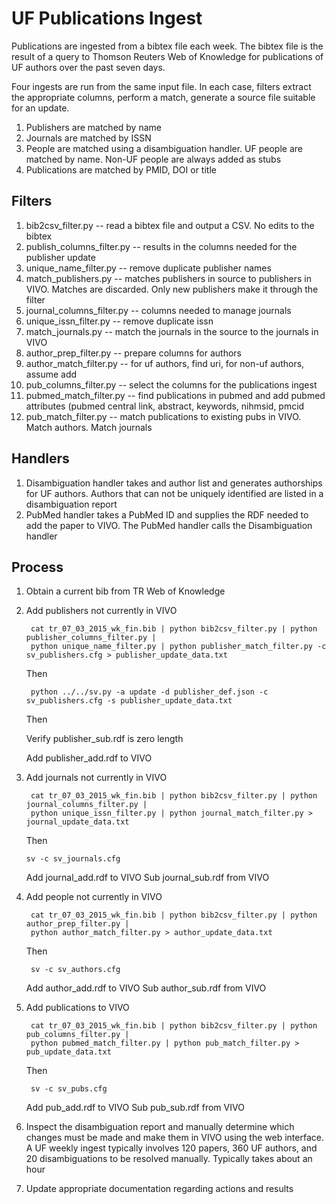 # UF Publications Ingest

Publications are ingested from a bibtex file each week.  The bibtex file is the result of a query to Thomson
Reuters Web of Knowledge for publications of UF authors over the past seven days.

Four ingests are run from the same input file.  In each case, filters extract the appropriate columns, perform
a match, generate a source file suitable for an update.

1.  Publishers are matched by name
1.  Journals are matched by ISSN
1.  People are matched using a disambiguation handler.  UF people are matched by name.  Non-UF people are always 
added as stubs
1.  Publications are matched by PMID, DOI or title

## Filters

1. bib2csv_filter.py -- read a bibtex file and output a CSV.  No edits to the bibtex
1. publish_columns_filter.py -- results in the columns needed for the publisher update
1. unique_name_filter.py -- remove duplicate publisher names
1. match_publishers.py -- matches publishers in source to publishers in VIVO.  Matches are discarded.  Only
new publishers make it through the filter
1. journal_columns_filter.py -- columns needed to manage journals
1. unique_issn_filter.py -- remove duplicate issn
1. match_journals.py -- match the journals in the source to the journals in VIVO
1. author_prep_filter.py -- prepare columns for authors
1. author_match_filter.py -- for uf authors, find uri, for non-uf authors, assume add
1. pub_columns_filter.py -- select the columns for the publications ingest
1. pubmed_match_filter.py -- find publications in pubmed and add pubmed attributes (pubmed central link, abstract,
keywords, nihmsid, pmcid
1. pub_match_filter.py -- match publications to existing pubs in VIVO.  Match authors.  Match journals

## Handlers

1. Disambiguation handler takes and author list and generates authorships for UF authors.  Authors that can not be
uniquely identified are listed in a disambiguation report
1. PubMed handler takes a PubMed ID and supplies the RDF needed to add the paper to VIVO.  The PubMed handler calls the
Disambiguation handler

## Process

1. Obtain a current bib from TR Web of Knowledge     
1. Add publishers not currently in VIVO

        cat tr_07_03_2015_wk_fin.bib | python bib2csv_filter.py | python publisher_columns_filter.py | 
        python unique_name_filter.py | python publisher_match_filter.py -c sv_publishers.cfg > publisher_update_data.txt
    
    Then
    
        python ../../sv.py -a update -d publisher_def.json -c sv_publishers.cfg -s publisher_update_data.txt
    
    Then
    
    Verify publisher_sub.rdf is zero length
    
    Add publisher_add.rdf to VIVO
    
1. Add journals not currently in VIVO

        cat tr_07_03_2015_wk_fin.bib | python bib2csv_filter.py | python journal_columns_filter.py | 
        python unique_issn_filter.py | python journal_match_filter.py > journal_update_data.txt
        
    Then
   
       sv -c sv_journals.cfg
       
    Add journal_add.rdf to VIVO
    Sub journal_sub.rdf from VIVO
    
1. Add people not currently in VIVO

        cat tr_07_03_2015_wk_fin.bib | python bib2csv_filter.py | python author_prep_filter.py | 
        python author_match_filter.py > author_update_data.txt
        
    Then
   
        sv -c sv_authors.cfg
        
    Add author_add.rdf to VIVO
    Sub author_sub.rdf from VIVO

1. Add publications to VIVO

        cat tr_07_03_2015_wk_fin.bib | python bib2csv_filter.py | python pub_columns_filter.py | 
        python pubmed_match_filter.py | python pub_match_filter.py > pub_update_data.txt
        
           
    Then
   
        sv -c sv_pubs.cfg
        
    Add pub_add.rdf to VIVO
    Sub pub_sub.rdf from VIVO

1. Inspect the disambiguation report and manually determine which changes must be made and make them in VIVO using
the web interface.  A UF weekly ingest typically involves 120 papers, 360 UF authors, and 20 disambiguations to 
be resolved manually.  Typically takes about an hour
1. Update appropriate documentation regarding actions and results